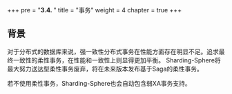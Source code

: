 +++
pre = "<b>3.4. </b>"
title = "事务"
weight = 4
chapter = true
+++

## 背景

对于分布式的数据库来说，强一致性分布式事务在性能方面存在明显不足。追求最终一致性的柔性事务，在性能和一致性上则显得更加平衡。
Sharding-Sphere将最大努力送达型柔性事务废弃，将在未来版本发布基于Saga的柔性事务。

若不使用柔性事务，Sharding-Sphere也会自动包含弱XA事务支持。
